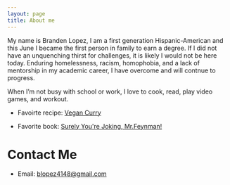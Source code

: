 ```yaml
---
layout: page
title: About me
---
```


My name is Branden Lopez, I am a first generation Hispanic-American and this June I became the first person in family to earn a degree. If I did not have an unquenching thirst for challenges, it is likely I would not be here today. Enduring homelessness, racism, homophobia, and a lack of mentorship in my academic career, I have overcome and will contnue to progress.

When I’m not busy with school or work, I love to cook, read, play video games, and workout. 


- Favoirte recipe: [Vegan Curry](https://www.theendlessmeal.com/creamy-coconut-lentil-curry/)

- Favorite book: [Surely You're Joking, Mr.Feynman!](https://en.wikipedia.org/wiki/Surely_You%27re_Joking,_Mr._Feynman!)

# Contact Me
- Email: blopez4148@gmail.com
